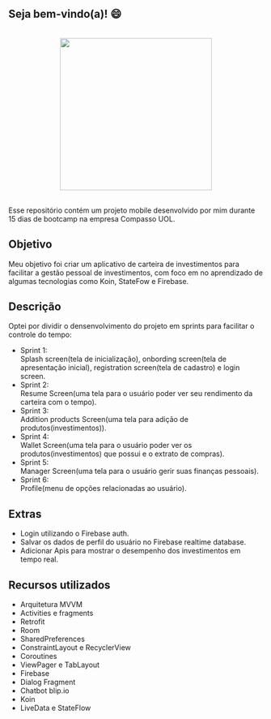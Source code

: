 ## Seja bem-vindo(a)! :smile:

<br />
<div align="center" > <img  width=“300” height="300" src="https://user-images.githubusercontent.com/62591896/131683261-d15311f4-96fc-4dde-b3df-3cfc2336c2d4.png"> </div>
<br />

Esse repositório contém um projeto mobile desenvolvido por mim durante 15 dias de bootcamp na empresa Compasso UOL.

## Objetivo

Meu objetivo foi criar um aplicativo de carteira de investimentos para facilitar a gestão pessoal de investimentos, com foco em no aprendizado de algumas tecnologias como Koin, StateFow e Firebase.

## Descrição

Optei por dividir o densenvolvimento do projeto em sprints para facilitar o controle do tempo: 
- Sprint 1: <br />
Splash screen(tela de inicialização), onbording screen(tela de apresentação inicial), registration screen(tela de cadastro) e login screen.
- Sprint 2: <br />
Resume Screen(uma tela para o usuário poder ver seu rendimento da carteira com o tempo).
- Sprint 3: <br />
Addition products Screen(uma tela para adição de produtos(investimentos)).
- Sprint 4: <br />
Wallet Screen(uma tela para o usuário poder ver os produtos(investimentos) que possui e o extrato de compras).
- Sprint 5: <br />
Manager Screen(uma tela para o usuário gerir suas finanças pessoais).
- Sprint 6: <br />
Profile(menu de opções relacionadas ao usuário).

## Extras
- Login utilizando o Firebase auth.
- Salvar os dados de perfil do usuário no Firebase realtime database.
- Adicionar Apis para mostrar o desempenho dos investimentos em tempo real.

## Recursos utilizados

- Arquitetura MVVM
- Activities e fragments
- Retrofit
- Room
- SharedPreferences
- ConstraintLayout e RecyclerView
- Coroutines
- ViewPager e TabLayout
- Firebase
- Dialog Fragment
- Chatbot blip.io
- Koin
- LiveData e StateFlow
